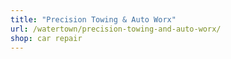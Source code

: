 ```yaml
---
title: "Precision Towing & Auto Worx"
url: /watertown/precision-towing-and-auto-worx/
shop: car repair
---
```

